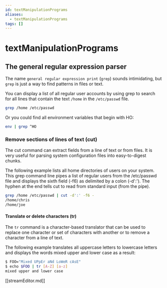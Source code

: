 ```yaml
---
id: textManipulationPrograms
aliases:
  - textManipulationPrograms
tags: []
---
```


# textManipulationPrograms

## The general regular expression parser

The name `general regular expression print` (`grep`) sounds intimidating, but
`grep` is just a way to find patterns in files or text.

You can display a list of all regular user accounts by using grep to search for
all lines that contain the text `/home` in the `/etc/passwd` file.

```bash
grep /home /etc/passwd
```

Or you could find all environment variables that begin with HO:

```bash
env | grep ^HO
```

### Remove sections of lines of text (cut)

The cut command can extract fields from a line of text or from files. It is very useful for
parsing system configuration files into easy-to-digest chunks.

The following example lists all home directories of users on your system. This grep
command line pipes a list of regular users from the /etc/passwd file and displays the
sixth field (-f6) as delimited by a colon (-d':'). The hyphen at the end tells cut to read
from standard input (from the pipe).

```bash
grep /home /etc/passwd | cut -d':' -f6 -
/home/chris
/home/joe
```

#### Translate or delete characters (tr)

The `tr` command is a character-based translator that can be used to replace one
character or set of characters with another or to remove a character from a line
of text.

The following example translates all uppercase letters to lowercase letters and displays the
words mixed upper and lower case as a result:

```bash
$ FOO="Mixed UPpEr aNd LoWeR cAsE"
$ echo $FOO | tr [A-Z] [a-z]
mixed upper and lower case
```

[[streamEditor.md]]

